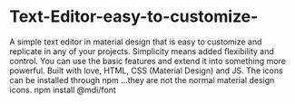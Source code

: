 # Text-Editor-easy-to-customize-
A simple text editor in material design that is easy to customize and replicate in any of your projects. 
Simplicity means added flexibility and control. 
You can use the basic features and extend it into something more powerful. 
Built with love, HTML, CSS (Material Design) and JS. 
The icons can be installed through npm ...they are not the normal material design icons. npm install @mdi/font
